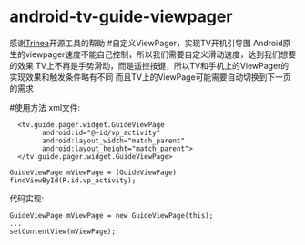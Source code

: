 # android-tv-guide-viewpager
  感谢[Trinea](https://github.com/Trinea/android-common)开源工具的帮助
#自定义ViewPager，实现TV开机引导图
Android原生的viewpager速度不能自己控制，所以我们需要自定义滑动速度，达到我们想要的效果
TV上不再是手势滑动，而是遥控按键，所以TV和手机上的ViewPager的实现效果和触发条件略有不同
而且TV上的ViewPage可能需要自动切换到下一页的需求

#使用方法
xml文件:
```
  <tv.guide.pager.widget.GuideViewPage
        android:id="@+id/vp_activity"
        android:layout_width="match_parent"
        android:layout_height="match_parent">
  </tv.guide.pager.widget.GuideViewPage>
  
GuideViewPage mViewPage = (GuideViewPage) findViewById(R.id.vp_activity);
```
代码实现:
```
GuideViewPage mViewPage = new GuideViewPage(this);
...
setContentView(mViewPage);
```
